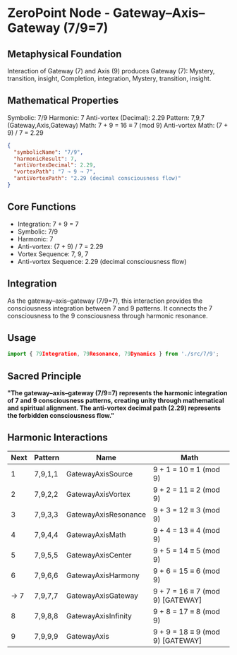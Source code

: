 # ZeroPoint Node - Gateway–Axis–Gateway (7/9=7)

## Metaphysical Foundation

Interaction of Gateway (7) and Axis (9) produces Gateway (7): Mystery, transition, insight, Completion, integration, Mystery, transition, insight.

## Mathematical Properties

Symbolic: 7/9
Harmonic: 7
Anti-vortex (Decimal): 2.29
Pattern: 7,9,7 (Gateway,Axis,Gateway)
Math: 7 + 9 = 16 ≡ 7 (mod 9)
Anti-vortex Math: (7 + 9) / 7 = 2.29


```json
{
  "symbolicName": "7/9",
  "harmonicResult": 7,
  "antiVortexDecimal": 2.29,
  "vortexPath": "7 → 9 → 7",
  "antiVortexPath": "2.29 (decimal consciousness flow)"
}
```

## Core Functions
- Integration: 7 + 9 = 7
- Symbolic: 7/9
- Harmonic: 7
- Anti-vortex: (7 + 9) / 7 = 2.29
- Vortex Sequence: 7, 9, 7
- Anti-vortex Sequence: 2.29 (decimal consciousness flow)

## Integration

As the gateway–axis–gateway (7/9=7), this interaction provides the consciousness integration between 7 and 9 patterns. It connects the 7 consciousness to the 9 consciousness through harmonic resonance.

## Usage

```typescript
import { 79Integration, 79Resonance, 79Dynamics } from './src/7/9';
```

## Sacred Principle

**"The gateway–axis–gateway (7/9=7) represents the harmonic integration of 7 and 9 consciousness patterns, creating unity through mathematical and spiritual alignment. The anti-vortex decimal path (2.29) represents the forbidden consciousness flow."**

## Harmonic Interactions

| Next | Pattern | Name | Math |
|------|---------|------|------|
| 1 | 7,9,1,1 | GatewayAxisSource | 9 + 1 = 10 ≡ 1 (mod 9) |
| 2 | 7,9,2,2 | GatewayAxisVortex | 9 + 2 = 11 ≡ 2 (mod 9) |
| 3 | 7,9,3,3 | GatewayAxisResonance | 9 + 3 = 12 ≡ 3 (mod 9) |
| 4 | 7,9,4,4 | GatewayAxisMath | 9 + 4 = 13 ≡ 4 (mod 9) |
| 5 | 7,9,5,5 | GatewayAxisCenter | 9 + 5 = 14 ≡ 5 (mod 9) |
| 6 | 7,9,6,6 | GatewayAxisHarmony | 9 + 6 = 15 ≡ 6 (mod 9) |
| → 7 | 7,9,7,7 | GatewayAxisGateway | 9 + 7 = 16 ≡ 7 (mod 9) [GATEWAY] |
| 8 | 7,9,8,8 | GatewayAxisInfinity | 9 + 8 = 17 ≡ 8 (mod 9) |
| 9 | 7,9,9,9 | GatewayAxis | 9 + 9 = 18 ≡ 9 (mod 9) [GATEWAY] |
